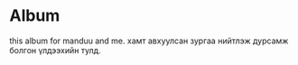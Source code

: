 # Album

this album for manduu and me.
хамт авхуулсан зургаа нийтлэж дурсамж болгон үлдээхийн тулд.
